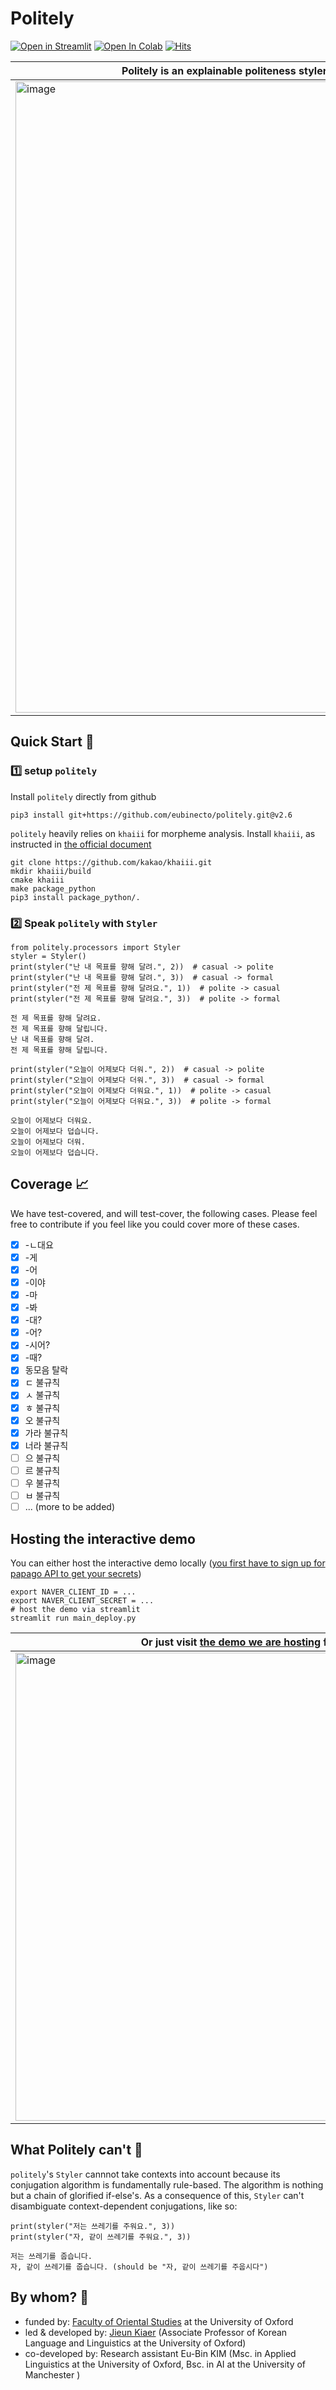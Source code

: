 # Politely

[![Open in Streamlit](https://static.streamlit.io/badges/streamlit_badge_black_white.svg)](https://eubinecto-politely.herokuapp.com)
[![Open In Colab](https://colab.research.google.com/assets/colab-badge.svg)](https://colab.research.google.com/drive/1W79NzS7xU4VS2HxAKjDB_QwsZp6e2jKu?usp=sharing)
[![Hits](https://hits.seeyoufarm.com/api/count/incr/badge.svg?url=https%3A%2F%2Fgithub.com%2Feubinecto%2Fpolitely&count_bg=%2379C83D&title_bg=%23555555&icon=&icon_color=%23E7E7E7&title=hits&edge_flat=false)](https://hits.seeyoufarm.com)

Politely is an explainable politeness styler for the Korean language (work in progress) | 
--- | 
<img width="1010" alt="image" src="https://user-images.githubusercontent.com/56193069/168471756-084409db-5d72-48b7-820f-05e1de6b1f5a.png"> | 


## Quick Start 🚀
### 1️⃣ setup `politely`

Install `politely` directly from github
```
pip3 install git+https://github.com/eubinecto/politely.git@v2.6
```
`politely` heavily relies on `khaiii` for morpheme analysis. Install `khaiii`, as instructed in [the official document](https://github.com/kakao/khaiii/wiki/빌드-및-설치)
```
git clone https://github.com/kakao/khaiii.git
mkdir khaiii/build
cmake khaiii
make package_python
pip3 install package_python/.
```

### 2️⃣ Speak `politely` with `Styler`

```python3
from politely.processors import Styler
styler = Styler()
print(styler("난 내 목표를 향해 달려.", 2))  # casual -> polite
print(styler("난 내 목표를 향해 달려.", 3))  # casual -> formal
print(styler("전 제 목표를 향해 달려요.", 1))  # polite -> casual
print(styler("전 제 목표를 향해 달려요.", 3))  # polite -> formal
```
```
전 제 목표를 향해 달려요.
전 제 목표를 향해 달립니다.
난 내 목표를 향해 달려.
전 제 목표를 향해 달립니다.
```
```python3
print(styler("오늘이 어제보다 더워.", 2))  # casual -> polite
print(styler("오늘이 어제보다 더워.", 3))  # casual -> formal
print(styler("오늘이 어제보다 더워요.", 1))  # polite -> casual 
print(styler("오늘이 어제보다 더워요.", 3))  # polite -> formal
```
```
오늘이 어제보다 더워요.
오늘이 어제보다 덥습니다.
오늘이 어제보다 더워.
오늘이 어제보다 덥습니다.
```

## Coverage 📈

We have test-covered, and will test-cover, the following cases. Please feel free to contribute if you feel like you could cover more of these cases.

 - [X] -ㄴ대요
 - [X] -게
 - [X] -어
 - [X] -이야
 - [X] -마
 - [X] -봐
 - [X] -대?
 - [X] -어?
 - [X] -시어?
 - [X] -때?
 - [X] 동모음 탈락
 - [X] ㄷ 불규칙
 - [X] ㅅ 불규칙
 - [X] ㅎ 불규칙
 - [X] 오 불규칙
 - [X] 가라 불규칙
 - [X] 너라 불규칙
 - [ ] 으 불규칙
 - [ ] 르 불규칙
 - [ ] 우 불규칙
 - [ ] ㅂ 불규칙
 - [ ] ... (more to be added)
## Hosting the interactive demo 

You can either host the interactive demo locally ([you first have to sign up for papago API to get your secrets](https://developers.naver.com/docs/papago/README.md))
```shell
export NAVER_CLIENT_ID = ...
export NAVER_CLIENT_SECRET = ...
# host the demo via streamlit
streamlit run main_deploy.py
```

Or just visit [the demo we are hosting](https://eubinecto-politely.herokuapp.com) for you | 
--- |
<img width="749" alt="image" src="https://user-images.githubusercontent.com/56193069/168508652-687acb98-0bf6-4834-b56c-74d236bee031.png"> | 


## What Politely can't 🙅

`politely`'s `Styler` cannnot take contexts into account because its conjugation algorithm is fundamentally rule-based. The algorithm is nothing but a chain of glorified if-else's. As a consequence of this, `Styler` can't disambiguate context-dependent conjugations, like so:  

```python3
print(styler("저는 쓰레기를 주워요.", 3))
print(styler("자, 같이 쓰레기를 주워요.", 3))
```
```
저는 쓰레기를 줍습니다.
자, 같이 쓰레기를 줍습니다. (should be "자, 같이 쓰레기를 주웁시다")
```


## By whom? 👏
- funded by: [Faculty of Oriental Studies](https://www.orinst.ox.ac.uk) at the University of Oxford 
- led & developed by: [Jieun Kiaer](https://www.orinst.ox.ac.uk/people/jieun-kiaer) (Associate Professor of Korean Language and Linguistics at the University of Oxford)
- co-developed by: Research assistant Eu-Bin KIM (Msc. in Applied Linguistics at the University of Oxford, Bsc. in AI at the University of Manchester )


